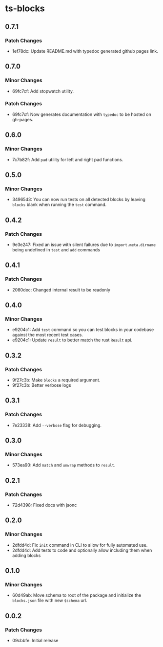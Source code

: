 # ts-blocks

## 0.7.1

### Patch Changes

- 1ef78dc: Update README.md with typedoc generated github pages link.

## 0.7.0

### Minor Changes

- 69fc7cf: Add stopwatch utility.

### Patch Changes

- 69fc7cf: Now generates documentation with `typedoc` to be hosted on gh-pages.

## 0.6.0

### Minor Changes

- 7c7b82f: Add `pad` utility for left and right pad functions.

## 0.5.0

### Minor Changes

- 34965d3: You can now run tests on all detected blocks by leaving `blocks` blank when running the `test` command.

## 0.4.2

### Patch Changes

- 9e3e247: Fixed an issue with silent failures due to `import.meta.dirname` being undefined in `test` and `add` commands

## 0.4.1

### Patch Changes

- 2080dec: Changed internal result to be readonly

## 0.4.0

### Minor Changes

- e9204c1: Add `test` command so you can test blocks in your codebase against the most recent test cases.
- e9204c1: Update `result` to better match the rust `Result` api.

## 0.3.2

### Patch Changes

- 9f27c3b: Make `blocks` a required argument.
- 9f27c3b: Better verbose logs

## 0.3.1

### Patch Changes

- 7e23338: Add `--verbose` flag for debugging.

## 0.3.0

### Minor Changes

- 573ea90: Add `match` and `unwrap` methods to `result`.

## 0.2.1

### Patch Changes

- 72d4398: Fixed docs with jsonc

## 0.2.0

### Minor Changes

- 2dfdd4d: Fix `init` command in CLI to allow for fully automated use.
- 2dfdd4d: Add tests to code and optionally allow including them when adding blocks

## 0.1.0

### Minor Changes

- 60d49ab: Move schema to root of the package and initialize the `blocks.json` file with new `$schema` url.

## 0.0.2

### Patch Changes

- 09cbbfe: Initial release
